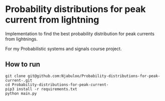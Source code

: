 # Probability distributions for peak current from lightning

Implementation to find the best probability distribution for peak currents from lightnings.

For my Probabilistic systems and signals course project.

## How to run

```
git clone git@github.com:Njabuloo/Probability-distributions-for-peak-current-.git
cd Probability-distributions-for-peak-current-
pip3 install -r requirements.txt
python main.py
```

